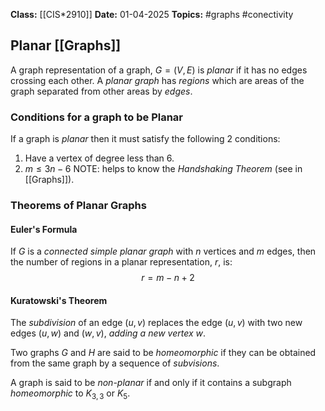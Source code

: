 **Class:** [[CIS*2910]]
**Date:** 01-04-2025
**Topics:** #graphs #conectivity

## Planar [[Graphs]]
A graph representation of a graph, $G = (V,E)$ is *planar* if it has no edges crossing each other.
A *planar graph* has *regions* which are areas of the graph separated from other areas by *edges*. 

### Conditions for a graph to be Planar
If a graph is *planar* then it must satisfy the following 2 conditions:
1. Have a vertex of degree less than 6.
2. $m \leq 3n-6$ 
NOTE: helps to know the *Handshaking Theorem* (see in [[Graphs]]).

### Theorems of Planar Graphs

#### Euler's Formula
If $G$ is a *connected simple planar graph* with $n$ vertices and $m$ edges, then the number of regions in a planar representation, $r$, is:
$$r = m - n + 2$$

#### Kuratowski's Theorem
The *subdivision* of an edge $(u,v)$ replaces the edge $(u,v)$ with two new edges $(u,w)$ and $(w,v)$, *adding a new vertex* $w$.

Two graphs $G$ and $H$ are said to be *homeomorphic* if they can be obtained from the same graph by a sequence of *subvisions*.

A graph is said to be *non-planar* if and only if it contains a subgraph *homeomorphic* to $K_{3,3}$ or $K_5$.


